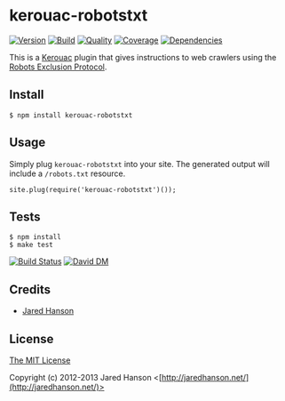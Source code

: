 # kerouac-robotstxt

[![Version](https://img.shields.io/npm/v/kerouac-robotstxt.svg?label=version)](https://www.npmjs.com/package/kerouac-robotstxt)
[![Build](https://img.shields.io/travis/jaredhanson/kerouac-robotstxt.svg)](https://travis-ci.org/jaredhanson/kerouac-robotstxt)
[![Quality](https://img.shields.io/codeclimate/github/jaredhanson/kerouac-robotstxt.svg?label=quality)](https://codeclimate.com/github/jaredhanson/kerouac-robotstxt)
[![Coverage](https://img.shields.io/coveralls/jaredhanson/kerouac-robotstxt.svg)](https://coveralls.io/r/jaredhanson/kerouac-robotstxt)
[![Dependencies](https://img.shields.io/david/jaredhanson/kerouac-robotstxt.svg)](https://david-dm.org/jaredhanson/kerouac-robotstxt)


This is a [Kerouac](https://github.com/jaredhanson/kerouac) plugin that gives
instructions to web crawlers using the [Robots Exclusion Protocol](http://www.robotstxt.org/).

## Install

    $ npm install kerouac-robotstxt
    
## Usage

Simply plug `kerouac-robotstxt` into your site.  The generated output will
include a `/robots.txt` resource.

    site.plug(require('kerouac-robotstxt')());

## Tests

    $ npm install
    $ make test

[![Build Status](https://secure.travis-ci.org/jaredhanson/kerouac-robotstxt.png)](http://travis-ci.org/jaredhanson/kerouac-robotstxt)  [![David DM](https://david-dm.org/jaredhanson/kerouac-robotstxt.png)](http://david-dm.org/jaredhanson/kerouac-robotstxt)

## Credits

  - [Jared Hanson](http://github.com/jaredhanson)

## License

[The MIT License](http://opensource.org/licenses/MIT)

Copyright (c) 2012-2013 Jared Hanson <[http://jaredhanson.net/](http://jaredhanson.net/)>
